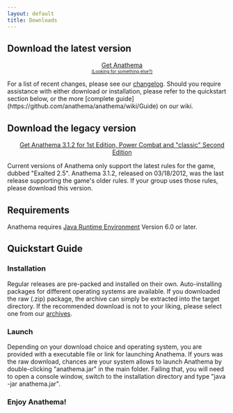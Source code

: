 ```yaml
---
layout: default
title: Downloads
---
```

## Download the latest version

<ul><center>
	<a class="linkToLatestVersion" href="http://anathema.butatopanto.de:8081/full/">
		<span>Get Anathema</span>
		<span class="latestVersion"> </span>
	</a>
	<br/>
	<a href="http://anathema.butatopanto.de:8081/full" style="font-size:x-small">(Looking for something else?)</a>
	</center></ul>
For a list of recent changes, please see our <a class="linkToChangelog" href="https://github.com/anathema/anathema/blob/master/Development_Documentation/Distribution/English/versions.md">changelog</a>.  
Should you require assistance with either download or installation, please refer to the quickstart section below,
or the more [complete guide](https://github.com/anathema/anathema/wiki/Guide) on our wiki.

## Download the legacy version
<ul><center><a href="http://sourceforge.net/projects/anathema/files/Anathema%203.1.2/">Get Anathema 3.1.2 for 1st Edition, Power Combat and "classic" Second Edition</a></center></ul>
Current versions of Anathema only support the latest rules for the game, dubbed "Exalted 2.5".
Anathema 3.1.2, released on 03/18/2012, was the last release supporting the game's older rules. If your group uses those rules, please download this version.

## Requirements
Anathema requires [Java Runtime Environment](http://www.java.com) Version 6.0 or later.
	
## Quickstart Guide
### Installation
Regular releases are pre-packed and installed on their own. Auto-installing packages for different operating systems are available.
If you downloaded the raw (.zip) package, the archive can simply be extracted into the target directory.
If the recommended download is not to your liking, please select one from our <a href="anathema.butatopanto.de:8081/full">archives</a>.

### Launch
Depending on your download choice and operating system, you are provided with a executable file or link for launching Anathema.
If yours was the raw download, chances are your system allows to launch Anathema by double-clicking "anathema.jar" in the main folder.
Failing that, you will need to open a console window, switch to the installation directory and type "java -jar anathema.jar".

### Enjoy Anathema!